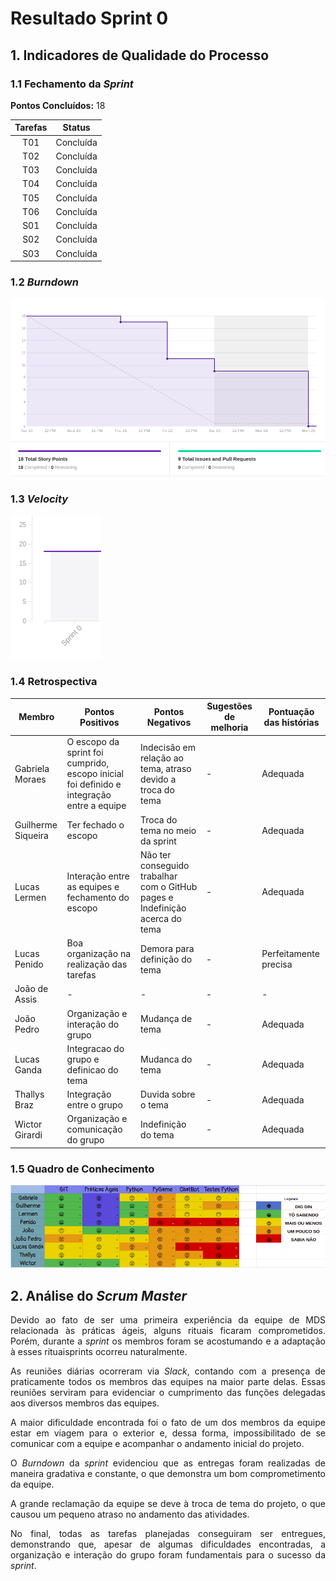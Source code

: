 # Resultado Sprint 0

## 1. Indicadores de Qualidade do Processo

### 1.1 Fechamento da _Sprint_

**Pontos Concluídos:** 18

| Tarefas | Status |
|:-------:|:--:|
| T01 | Concluída |
| T02 | Concluída |
| T03 | Concluída |
| T04 | Concluída |
| T05 | Concluída |
| T06 | Concluída |
| S01 | Concluída |
| S02 | Concluída |
| S03 | Concluída |

### 1.2 _Burndown_

![](./imagens/burndown-sprint0)

### 1.3 _Velocity_

![](./imagens/velocity-sprint0)

### 1.4 Retrospectiva

|Membro|Pontos Positivos|Pontos Negativos|Sugestões de melhoria| Pontuação das histórias |
|---|------|-----|---|---|
|Gabriela Moraes| O escopo da sprint foi cumprido, escopo inicial foi definido e integração entre a equipe|Indecisão em relação ao tema, atraso devido a troca do tema | - | Adequada|
|Guilherme Siqueira|Ter fechado o escopo |Troca do tema no meio da sprint | - |Adequada |
|Lucas Lermen| Interação entre as equipes e fechamento do escopo | Não ter conseguido trabalhar com o GitHub pages e Indefinição acerca do tema | - | Adequada |
|Lucas Penido| Boa organização na realização das tarefas | Demora para definição do tema | - | Perfeitamente precisa |
|João de Assis| - | - | - | - |
|João Pedro|Organização e interação do grupo |Mudança de tema | - |Adequada
|Lucas Ganda| Integracao do grupo e definicao do tema| Mudanca do tema | - |Adequada |
|Thallys Braz|Integração entre o grupo |Duvida sobre o tema |-|Adequada
|Wictor Girardi| Organização e comunicação do grupo| Indefinição do tema| - | Adequada |


### 1.5 Quadro de Conhecimento

![](./imagens/quadroconhecimento-sprint0)

## 2. Análise do _Scrum Master_

<p align = "justify">Devido ao fato de ser uma primeira experiência da equipe de MDS relacionada às práticas ágeis, alguns rituais ficaram comprometidos. Porém, durante a <i>sprint</i> os membros foram se acostumando e a adaptação à esses rituaisprints ocorreu naturalmente.

<p align = "justify">As reuniões diárias ocorreram via <i>Slack</i>, contando com a presença de praticamente todos os membros das equipes na maior parte delas. Essas reuniões serviram para evidenciar o cumprimento das funções delegadas aos diversos membros das equipes.

<p align = "justify"> A maior dificuldade encontrada foi o fato de um dos membros da equipe estar em viagem para o exterior e, dessa forma, impossibilitado de se comunicar com a equipe e acompanhar o andamento inicial do projeto.

<p align = "justify">O <i>Burndown</i> da <i>sprint</i> evidenciou que as entregas foram realizadas de maneira gradativa e constante, o que demonstra um bom comprometimento da equipe.

<p align = "justify">A grande reclamação da equipe se deve à troca de tema do projeto, o que causou um pequeno atraso no andamento das atividades.

<p align = "justify">No final, todas as tarefas planejadas conseguiram ser entregues, demonstrando que, apesar de algumas dificuldades encontradas, a organização e interação do grupo foram fundamentais para o sucesso da <i>sprint</i>.
